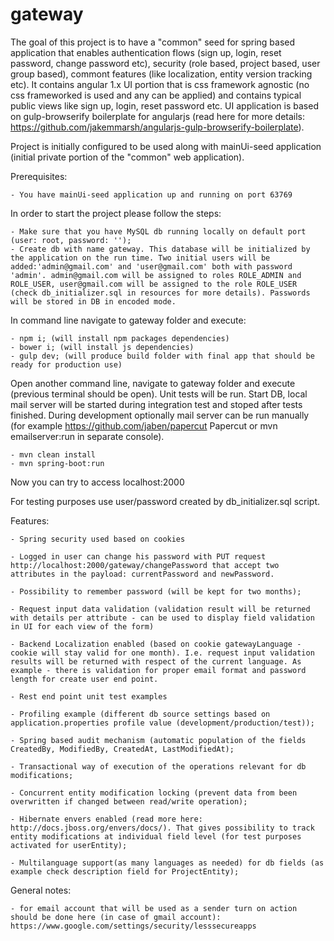 # gateway

The goal of this project is to have a "common" seed for spring based application that enables
authentication flows (sign up, login, reset password, change password etc), security (role based, project based, user group based), commont features (like localization, entity version tracking etc). It contains angular 1.x UI portion that is css framework agnostic (no css frameworked is used and any can be applied) and contains typical public views like sign up, login, reset password etc. UI application is based on gulp-browserify boilerplate for angularjs (read here for more details: https://github.com/jakemmarsh/angularjs-gulp-browserify-boilerplate).

Project is initially configured to be used along with mainUi-seed application (initial private portion of the "common" web application).

Prerequisites:

	- You have mainUi-seed application up and running on port 63769

In order to start the project please follow the steps:

	- Make sure that you have MySQL db running locally on default port (user: root, password: '');
	- Create db with name gateway. This database will be initialized by the application on the run time. Two initial users will be added:'admin@gmail.com' and 'user@gmail.com' both with password 'admin'. admin@gmail.com will be assigned to roles ROLE_ADMIN and ROLE_USER, user@gmail.com will be assigned to the role ROLE_USER (check db_initializer.sql in resources for more details). Passwords will be stored in DB in encoded mode.

In command line navigate to gateway folder and execute:

	- npm i; (will install npm packages dependencies)
	- bower i; (will install js dependencies)
	- gulp dev; (will produce build folder with final app that should be ready for production use)

Open another command line, navigate to gateway folder and execute (previous terminal should be open). Unit tests will be run. Start DB, local mail server will be started during integration test and stoped after tests finished. During development optionally mail server can be run manually  (for example https://github.com/jaben/papercut Papercut or mvn emailserver:run in separate console).

	- mvn clean install
	- mvn spring-boot:run

Now you can try to access localhost:2000

For testing purposes use user/password created by db_initializer.sql script.

Features:

	- Spring security used based on cookies

	- Logged in user can change his password with PUT request http://localhost:2000/gateway/changePassword that accept two attributes in the payload: currentPassword and newPassword.

	- Possibility to remember password (will be kept for two months);

	- Request input data validation (validation result will be returned with details per attribute - can be used to display field validation in UI for each view of the form)

	- Backend Localization enabled (based on cookie gatewayLanguage - cookie will stay valid for one month). I.e. request input validation results will be returned with respect of the current language. As example - there is validation for proper email format and password length for create user end point.

	- Rest end point unit test examples 

	- Profiling example (different db source settings based on application.properties profile value (development/production/test));

	- Spring based audit mechanism (automatic population of the fields CreatedBy, ModifiedBy, CreatedAt, LastModifiedAt);

	- Transactional way of execution of the operations relevant for db modifications;

	- Concurrent entity modification locking (prevent data from been overwritten if changed between read/write operation);

	- Hibernate envers enabled (read more here: http://docs.jboss.org/envers/docs/). That gives possibility to track entity modifications at individual field level (for test purposes activated for userEntity);

	- Multilanguage support(as many languages as needed) for db fields (as example check description field for ProjectEntity);
	
General notes:

	- for email account that will be used as a sender turn on action should be done here (in case of gmail account): https://www.google.com/settings/security/lesssecureapps
